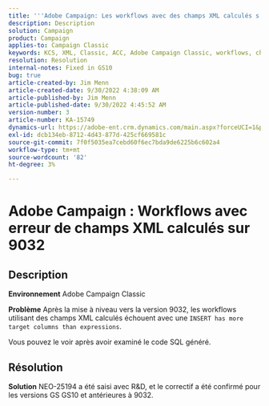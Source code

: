```yaml
---
title: '''Adobe Campaign: Les workflows avec des champs XML calculés s''affichent en erreur sur 9032'''
description: Description
solution: Campaign
product: Campaign
applies-to: Campaign Classic
keywords: KCS, XML, Classic, ACC, Adobe Campaign Classic, workflows, champs XML calculés, erreur 9032
resolution: Resolution
internal-notes: Fixed in GS10
bug: true
article-created-by: Jim Menn
article-created-date: 9/30/2022 4:38:09 AM
article-published-by: Jim Menn
article-published-date: 9/30/2022 4:45:52 AM
version-number: 3
article-number: KA-15749
dynamics-url: https://adobe-ent.crm.dynamics.com/main.aspx?forceUCI=1&pagetype=entityrecord&etn=knowledgearticle&id=26d44eae-7940-ed11-9db1-0022480866ad
exl-id: dcb134eb-8712-4d43-877d-425cf669581c
source-git-commit: 7f0f5035ea7cebd60f6ec7bda9de6225b6c602a4
workflow-type: tm+mt
source-wordcount: '82'
ht-degree: 3%

---
```


# Adobe Campaign : Workflows avec erreur de champs XML calculés sur 9032

## Description


<b>Environnement</b>
Adobe Campaign Classic

<b>Problème</b>
Après la mise à niveau vers la version 9032, les workflows utilisant des champs XML calculés échouent avec une `INSERT has more target columns than expressions`.

Vous pouvez le voir après avoir examiné le code SQL généré.




## Résolution


<b>Solution</b>
NEO-25194 a été saisi avec R&amp;D, et le correctif a été confirmé pour les versions GS GS10 et antérieures à 9032.
